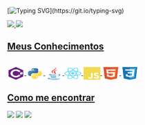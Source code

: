  [![Typing SVG](https://readme-typing-svg.herokuapp.com?color=000000F7&size=25&&center=true&vCenter=true&width=660&lines=Olá!+👋+Me+chamo+Brenda+Assunção.;+Sejam+bem+vindos+ao+meu+perfil!;+Sou+formada+em+Ciência+da+Computação.;+Atualmente+atuo+como+desenvolvedora+Back-End.)](https://git.io/typing-svg)
 <div>
  <a href="https://github.com/brenda-programmer">
  <img height="180em" src="https://github-readme-stats.vercel.app/api?username=brenda-programmer&show_icons=true&theme=dracula&include_all_commits=true&count_private=true"/>
  <img height="180em" src="https://github-readme-stats.vercel.app/api/top-langs/?username=brenda-programmer&layout=compact&langs_count=7&theme=dracula"/>
</div>
 
 ## Meus Conhecimentos
 
 <div style="display: inline_block"><br>
   <img align="center" alt="brenda-programmer-Csharp" height="30" width="40" src="https://raw.githubusercontent.com/devicons/devicon/master/icons/csharp/csharp-plain.svg">
  <img align="center" alt="brenda-programmer-Python" height="30" width="40" src="https://raw.githubusercontent.com/devicons/devicon/master/icons/python/python-original.svg">
  <img align="center" alt="brenda-programmer-Java" height="30" width="40" src="https://raw.githubusercontent.com/devicons/devicon/master/icons/java/java-original.svg">
   <img align="center" alt="brenda-programmer-React" height="30" width="40" src="https://raw.githubusercontent.com/devicons/devicon/master/icons/react/react-original.svg">
  <img align="center" alt="brenda-programmer-Js" height="30" width="40" src="https://raw.githubusercontent.com/devicons/devicon/master/icons/javascript/javascript-plain.svg">
  <img align="center" alt="brenda-programmer-HTML" height="30" width="40" src="https://raw.githubusercontent.com/devicons/devicon/master/icons/html5/html5-original.svg">
  <img align="center" alt="brenda-programmer-CSS" height="30" width="40" src="https://raw.githubusercontent.com/devicons/devicon/master/icons/css3/css3-original.svg">
</div>
 
 ## Como me encontrar
<div> 
  <a href="https://instagram.com/brenda.programmer" target="_blank"><img src="https://img.shields.io/badge/-Instagram-%23E4405F?style=for-the-badge&logo=instagram&logoColor=white" target="_blank"></a>
  <a href = "mailto:brenda.programmer@gmail.com.br"><img src="https://img.shields.io/badge/-Gmail-%23333?style=for-the-badge&logo=gmail&logoColor=white" target="_blank"></a>
  <a href="https://www.linkedin.com/in/brenda-assun%C3%A7%C3%A3o-b77ba3195/" target="_blank"><img src="https://img.shields.io/badge/-LinkedIn-%230077B5?style=for-the-badge&logo=linkedin&logoColor=white" target="_blank"></a> 
 
</div>
  
